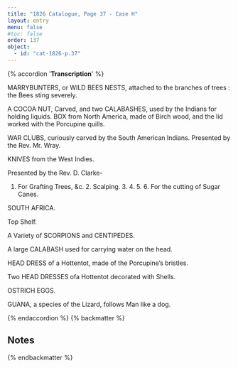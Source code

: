 ```yaml
---
title: "1826 Catalogue, Page 37 - Case H"
layout: entry
menu: false
#toc: false
order: 137
object:
  - id: "cat-1826-p.37"
---
```

{% accordion '**Transcription**' %}

MARRYBUNTERS, or WILD BEES NESTS, attached
to the branches of trees : the Bees sting severely.

A COCOA NUT, Carved, and two CALABASHES, used
by the Indians for holding liquids.
BOX from North America, made of Birch wood, and the lid
worked with the Porcupine quills.

WAR CLUBS, curiously carved by the South American
Indians.
Presented by the Rev. Mr. Wray.

KNIVES from the West Indies.

Presented by the Rev. D. Clarke-

1. For Grafting Trees, &c. 2. Scalping. 3. 4. 5. 6.
For the cutting of Sugar Canes.


SOUTH AFRICA.

Top Shelf.


A Variety of SCORPIONS and CENTIPEDES.

A large CALABASH used for carrying water on the head.

HEAD DRESS of a Hottentot, made of the Porcupine’s
bristles.

Two HEAD DRESSES ofa Hottentot decorated with Shells.

OSTRICH EGGS.

GUANA, a species of the Lizard, follows Man like a dog.

{% endaccordion %}
{% backmatter %}

## Notes

[^1]:
[^2]:
[^3]:
[^4]:
[^5]:
[^6]:
[^7]:
[^8]:
[^9]:
[^10]:
[^11]:
[^12]:
[^13]:
[^14]:

{% endbackmatter %}

